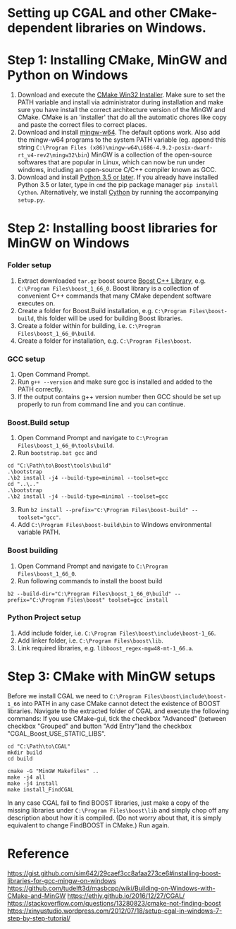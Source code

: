 
# Setting up CGAL and other CMake-dependent  libraries on Windows.
# Step 1: Installing CMake, MinGW and Python on Windows
1. Download and execute the [CMake Win32 Installer](http://www.cmake.org/download/). Make sure to set the PATH variable and install via administrator during installation and make sure you have install the correct architecture version of the MinGW and CMake. 
CMake is an 'installer' that do all the automatic chores like copy and paste the correct files to correct places.
2. Download and install [mingw-w64](http://mingw-w64.yaxm.org/doku.php/download/mingw-builds). The default options work. Also add the mingw-w64 programs to the system PATH variable (eg. append this string `C:\Program Files (x86)\mingw-w64\i686-4.9.2-posix-dwarf-rt_v4-rev2\mingw32\bin`)
MinGW is a collection of the open-source softwares that are popular in Linux, which can now be run under windows, including an open-source C/C++ compiler known as GCC.
3. Download and install [Python 3.5 or later](https://www.python.org/). If you already have installed Python 3.5 or later, type in `cmd` the pip package manager `pip install Cython`. Alternatively, we install [Cython](http://cython.org/) by running the accompanying `setup.py`.

# Step 2: Installing boost libraries for  MinGW on Windows

### Folder setup
1. Extract downloaded `tar.gz` boost source [Boost C++ Library](https://dl.bintray.com/boostorg/release/), e.g. `C:\Program Files\boost_1_66_0`.
Boost library is a collection of convenient C++ commands that many CMake dependent software executes on. 
3. Create a folder for Boost.Build installation, e.g. `C:\Program Files\boost-build`, this folder will be used for building Boost libraries. 
4. Create a folder within for building, i.e. `C:\Program Files\boost_1_66_0\build`.
5. Create a folder for installation, e.g. `C:\Program Files\boost`.

### GCC setup
1. Open Command Prompt.
2. Run `g++ --version` and make sure gcc is installed and added to the PATH correctly.
3. If the output contains g++ version number then GCC should be set up properly to run from command line and you can continue.

### Boost.Build setup
1. Open Command Prompt and navigate to `C:\Program Files\boost_1_66_0\tools\build`.
2. Run `bootstrap.bat gcc` and 
```
cd "C:\Path\to\Boost\tools\build"
.\bootstrap
.\b2 install -j4 --build-type=minimal --toolset=gcc
cd "..\.."
.\bootstrap
.\b2 install -j4 --build-type=minimal --toolset=gcc
```
3. Run `b2 install --prefix="C:\Program Files\boost-build" --toolset="gcc"`.
4. Add `C:\Program Files\boost-build\bin` to Windows environmental variable PATH.

### Boost building
1. Open Command Prompt and navigate to `C:\Program Files\boost_1_66_0`.
2. Run following commands to install the boost build
```
b2 --build-dir="C:\Program Files\boost_1_66_0\build" --prefix="C:\Program Files\boost" toolset=gcc install
```

### Python Project setup
1. Add include folder, i.e. `C:\Program Files\boost\include\boost-1_66`.
2. Add linker folder, i.e. `C:\Program Files\boost\lib`.
3. Link required libraries, e.g. `libboost_regex-mgw48-mt-1_66.a`.

# Step 3: CMake with MinGW setups
Before we install CGAL we need to `C:\Program Files\boost\include\boost-1_66` into PATH in any case CMake cannot detect the existence of BOOST libraries.
Navigate to the extracted folder of CGAL and execute the following commands:
If you use CMake-gui, tick the checkbox "Advanced" (between checkbox "Grouped" and button "Add Entry")and the checkbox "CGAL_Boost_USE_STATIC_LIBS".
```
cd "C:\Path\to\CGAL"
mkdir build
cd build

cmake -G "MinGW Makefiles" ..
make -j4 all
make -j4 install
make install_FindCGAL
```
In any case CGAL fail to find BOOST libraries, just make a copy of the missing libraries under `C:\Program Files\boost\lib` and simply chop off any description about how it is compiled. (Do not worry about that, it is simply equivalent to change FindBOOST in CMake.) Run again.
# Reference
https://gist.github.com/sim642/29caef3cc8afaa273ce6#installing-boost-libraries-for-gcc-mingw-on-windows
https://github.com/tudelft3d/masbcpp/wiki/Building-on-Windows-with-CMake-and-MinGW
https://ethiy.github.io/2016/12/27/CGAL/
https://stackoverflow.com/questions/13280823/cmake-not-finding-boost
https://xinyustudio.wordpress.com/2012/07/18/setup-cgal-in-windows-7-step-by-step-tutorial/
